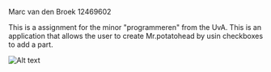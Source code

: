 Marc van den Broek
12469602

This is a assignment for the minor "programmeren" from the UvA. 
This is an application that allows the user to create Mr.potatohead by usin checkboxes to add a part.

![Alt text](https://github.com/broekm006/Mr_Potatohead/doc/screen_potato.png)
